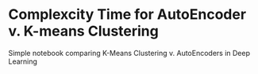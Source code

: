 # Complexcity Time for AutoEncoder v. K-means Clustering
Simple notebook comparing K-Means Clustering v. AutoEncoders in Deep Learning
